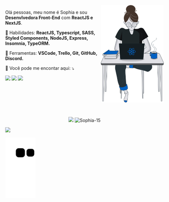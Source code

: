 <img src="https://github.com/Sophia-15/Sophia-15/blob/main/images/eu.svg" width="200px" align="right" alt="Me coding">
 
<p align="left"> 
  Olá pessoas, meu nome é Sophia e sou <strong>Desenvlvedora Front-End</strong> com <strong>ReactJS e NextJS</strong>. 
</p>

<p align="left">
  🦄 Habilidades: <strong>ReactJS, Typescript, SASS, Styled Components, NodeJS, Express, Insomnia, TypeORM. </strong> 
</p> 

<p align="left">
  💼 Ferramentas: <strong>VSCode, Trello, Git, GitHub, Discord. </strong> 
</p> 
 
<p align="left">
  💌 Você pode me encontar aqui: ⤵️
</p>

<p align="left">
  <a href="https://mail.google.com/mail/u/?authuser=sophia.gallindop@gmail.com" alt="Gmail">
  <img src="https://img.shields.io/badge/-Gmail-1C1C1C?style=for-the-badge&logo=Gmail&logoColor=0061C3" /></a>

  <a href="https://www.linkedin.com/in/sophiagp" alt="Linkedin">
  <img src="https://img.shields.io/badge/-Linkedin-1C1C1C?style=for-the-badge&logo=Linkedin&logoColor=0061C3&link=https://www.linkedin.com/in/sophiagp" /></a>

  <a href="https://www.instagram.com/dev.soup" alt="Instagram">
  <img src="https://img.shields.io/badge/-Instagram-1C1C1C?style=for-the-badge&logo=Instagram&logoColor=0061C3&link=https://www.instagram.com/dev.soup"/></a>
</p>

<br />
<br />
<br /> 
<br />  
<br />



<p align="center" >
  <img height="165em" src="https://github-readme-stats.vercel.app/api?username=Sophia-15&show_icons=true&theme=0061C3&bg_color=181818&text_color=fff"  />
  
  <img height="165em" src="https://github-readme-stats.vercel.app/api/top-langs?username=Sophia-15&show_icons=true&theme=0061C3&bg_color=181818&text_color=fff&layout=compact" alt="Sophia-15" />
</p>
 
<!--  <p align="center">
          <img width="400" height="180em" src="https://github-readme-streak-stats.herokuapp.com/?user=sophia-15&theme=vue&hide_border=false" alt="marcelo-rafael's readme streaks" />
</p> -->
 
<img src="https://user-images.githubusercontent.com/70382532/138322189-2db8df52-9dcb-40a0-88a8-c365466bd33d.gif"/>

![Snake animation](https://github.com/sophia-15/sophia-15/blob/output/github-contribution-grid-snake.svg)
